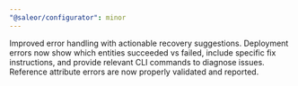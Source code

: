 ```yaml
---
"@saleor/configurator": minor
---
```


Improved error handling with actionable recovery suggestions. Deployment errors now show which entities succeeded vs failed, include specific fix instructions, and provide relevant CLI commands to diagnose issues. Reference attribute errors are now properly validated and reported.
